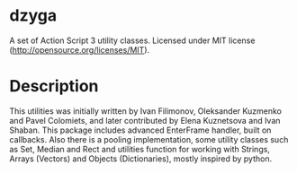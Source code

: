 dzyga
=====

A set of Action Script 3 utility classes.
Licensed under MIT license (http://opensource.org/licenses/MIT).


Description
===========

This utilities was initially written by Ivan Filimonov, Oleksander Kuzmenko and Pavel Colomiets,
and later contributed by Elena Kuznetsova and Ivan Shaban.
This package includes advanced EnterFrame handler, built on callbacks.
Also there is a pooling implementation, some utility classes such as 
Set, Median and Rect and utilities function for working with Strings, Arrays (Vectors) and 
Objects (Dictionaries), mostly inspired by python.